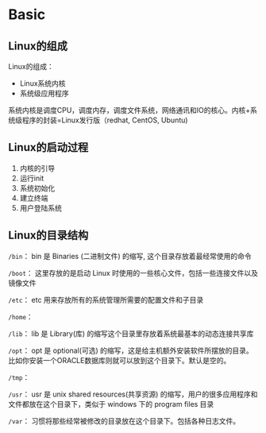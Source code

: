 # Basic 

## Linux的组成

Linux的组成：
- Linux系统内核
- 系统级应用程序

系统内核是调度CPU，调度内存，调度文件系统，网络通讯和IO的核心。内核+系统级程序的封装=Linux发行版（redhat, CentOS, Ubuntu)

## Linux的启动过程

1. 内核的引导
2. 运行init
3. 系统初始化
4. 建立终端
5. 用户登陆系统

## Linux的目录结构

`/bin`：
bin 是 Binaries (二进制文件) 的缩写, 这个目录存放着最经常使用的命令

`/boot`：
这里存放的是启动 Linux 时使用的一些核心文件，包括一些连接文件以及镜像文件

`/etc`：
etc 用来存放所有的系统管理所需要的配置文件和子目录

`/home`：

`/lib`：
lib 是 Library(库) 的缩写这个目录里存放着系统最基本的动态连接共享库

`/opt`：
opt 是 optional(可选) 的缩写，这是给主机额外安装软件所摆放的目录。比如你安装一个ORACLE数据库则就可以放到这个目录下。默认是空的。

`/tmp`：

`/usr`：
usr 是 unix shared resources(共享资源) 的缩写，用户的很多应用程序和文件都放在这个目录下，类似于 windows 下的 program files 目录

`/var`：
习惯将那些经常被修改的目录放在这个目录下。包括各种日志文件。